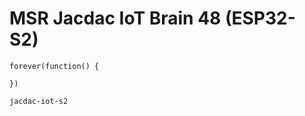 # MSR Jacdac IoT Brain 48 (ESP32-S2)

```sim
forever(function() {

})
```

```package
jacdac-iot-s2
```
